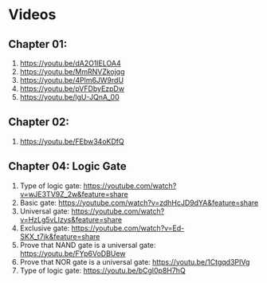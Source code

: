 # Videos

## Chapter 01:

1.  https://youtu.be/dA2O1lELOA4
1.  https://youtu.be/MmRNVZkojqg
1.  https://youtu.be/4Plm6JW9rdU
1.  https://youtu.be/pVFDbyEzpDw
1.  https://youtu.be/lgU-JQnA_00

## Chapter 02:

1. https://youtu.be/FEbw34oKDfQ

## Chapter 04: Logic Gate

1.  Type of logic gate: https://youtube.com/watch?v=wJE3TV9Z_2w&feature=share
1.  Basic gate: https://youtube.com/watch?v=zdhHcJD9dYA&feature=share
1.  Universal gate: https://youtube.com/watch?v=HzLg5vLIzys&feature=share
1.  Exclusive gate: https://youtube.com/watch?v=Ed-SKX_t7jk&feature=share
1.  Prove that NAND gate is a universal gate: https://youtu.be/FYp6VoDBUew
1.  Prove that NOR gate is a universal gate: https://youtu.be/1Ctgqd3PIVg
1.  Type of logic gate: https://youtu.be/bCgl0p8H7hQ
